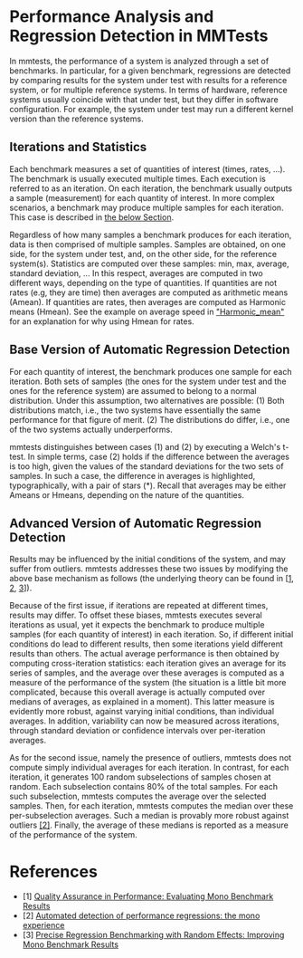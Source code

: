 # Performance Analysis and Regression Detection in MMTests

In mmtests, the performance of a system is analyzed through a set of
benchmarks.  In particular, for a given benchmark, regressions are
detected by comparing results for the system under test with results
for a reference system, or for multiple reference systems.  In terms
of hardware, reference systems usually coincide with that under test,
but they differ in software configuration.  For example, the system
under test may run a different kernel version than the reference
systems.

## Iterations and Statistics

Each benchmark measures a set of quantities of interest (times, rates,
...).  The benchmark is usually executed multiple times.  Each
execution is referred to as an iteration. On each iteration, the
benchmark usually outputs a sample (measurement) for each quantity of
interest.  In more complex scenarios, a benchmark may produce multiple
samples for each iteration.  This case is described in
[the below Section](#advanced-version-of-automatic-regression-detection).

Regardless of how many samples a benchmark produces for each
iteration, data is then comprised of multiple samples.  Samples are
obtained, on one side, for the system under test, and, on the other
side, for the reference system(s).  Statistics are computed over these
samples: min, max, average, standard deviation,
...  In this respect, averages are computed in two different ways,
depending on the type of quantities.  If quantities are not rates
(e.g, they are time) then averages are computed as arithmetic means
(Amean).  If quantities are rates, then averages are computed as
Harmonic means (Hmean).  See the example on average speed in
["Harmonic_mean"](https://en.wikipedia.org/wiki/Harmonic_mean) for
an explanation for why using Hmean for rates.

## Base Version of Automatic Regression Detection

For each quantity of interest, the benchmark produces one sample for
each iteration.  Both sets of samples (the ones for the system under
test and the ones for the reference system) are assumed to belong to a
normal distribution.  Under this assumption, two alternatives are
possible:
(1) Both distributions match, i.e., the two systems have essentially
the same performance for that figure of merit.
(2) The distributions do differ, i.e., one of the two systems
actually underperforms.

mmtests distinguishes between cases (1) and (2) by executing a Welch's
t-test.  In simple terms, case (2) holds if the difference between the
averages is too high, given the values of the standard deviations for
the two sets of samples.  In such a case, the difference in averages
is highlighted, typographically, with a pair of stars (\*).  Recall
that averages may be either Ameans or Hmeans, depending on the nature
of the quantities.

## Advanced Version of Automatic Regression Detection

Results may be influenced by the initial conditions of the system, and
may suffer from outliers.  mmtests addresses these two issues by
modifying the above base mechanism as follows (the underlying theory can
be found in [[1](#ref1), [2](#ref2), [3](#ref3)]).

Because of the first issue, if iterations are repeated at different
times, results may differ.  To offset these biases, mmtests executes
several iterations as usual, yet it expects the benchmark to produce
multiple samples (for each quantity of interest) in each iteration.
So, if different initial conditions do lead to different results, then
some iterations yield different results than others.  The actual
average performance is then obtained by computing cross-iteration
statistics: each iteration gives an average for its series of samples,
and the average over these averages is computed as a measure of the
performance of the system (the situation is a little bit more
complicated, because this overall average is actually computed over
medians of averages, as explained in a moment).  This latter measure
is evidently more robust, against varying initial conditions, than
individual averages.  In addition, variability can now be measured
across iterations, through standard deviation or confidence intervals
over per-iteration averages.

As for the second issue, namely the presence of outliers, mmtests does
not compute simply individual averages for each iteration.  In
contrast, for each iteration, it generates 100 random subselections of
samples chosen at random.  Each subselection contains 80% of the total
samples.  For each such subselection, mmtests computes the average
over the selected samples.  Then, for each iteration, mmtests computes
the median over these per-subselection averages.  Such a median
is provably more robust against outliers [[2]](#ref2).  Finally, the
average of these medians is reported as a measure of the performance of
the system.

# References

* <a name="ref1">[1]</a> [Quality Assurance in Performance: Evaluating Mono Benchmark Results](https://link.springer.com/chapter/10.1007/11558569_20)
* <a name="ref2">[2]</a> [Automated detection of performance regressions: the mono experience](https://ieeexplore.ieee.org/document/1521132)
* <a name="ref3">[3]</a> [Precise Regression Benchmarking with Random Effects: Improving Mono Benchmark Results](https://link.springer.com/chapter/10.1007/11777830_5)
